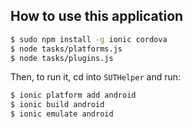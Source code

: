 
## How to use this application

```bash
$ sudo npm install -g ionic cordova
$ node tasks/platforms.js
$ node tasks/plugins.js

```

Then, to run it, cd into `SUTHelper` and run:

```bash
$ ionic platform add android
$ ionic build android
$ ionic emulate android
```
